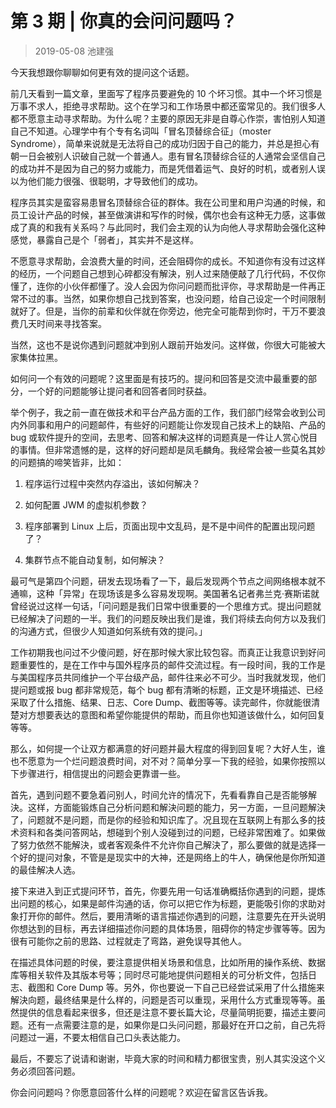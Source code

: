 # 第 3 期 | 你真的会问问题吗？
> 2019-05-08 池建强

今天我想跟你聊聊如何更有效的提问这个话题。

前几天看到一篇文章，里面写了程序员要避免的 10 个坏习惯。其中一个坏习惯是万事不求人，拒绝寻求帮助。这个在学习和工作场景中都还蛮常见的。我们很多人都不愿意主动寻求帮助。为什么呢？主要的原因无非是自尊心作崇，害怕别人知道自己不知道。心理学中有个专有名词叫「冒名顶替综合征」（moster Syndrome），简单来说就是无法将自己的成功归因于自己的能力，并总是担心有朝一日会被别人识破自己就一个普通人。患有冒名顶替综合征的人通常会坚信自己的成功并不是因为自己的努力或能力，而是凭借着运气、良好的时机，或者别人误以为他们能力很强、很聪明，才导致他们的成功。

程序员其实是蛮容易患冒名顶替综合征的群体。我在公司里和用户沟通的时候，和员工设计产品的时候，甚至做演讲和写作的时候，偶尔也会有这种无力感，这事做成了真的和我有关系吗？与此同时，我们会主观的认为向他人寻求帮助会强化这种感觉，暴露自己是个「弱者」，其实并不是这样。

不愿意寻求帮助，会浪费大量的时间，还会阻碍你的成长。不知道你有没有过这样的经历，一个问题自己想到心碎都没有解決，别人过来随便敲了几行代码，不仅你懂了，连你的小伙伴都懂了。没人会因为你问问题而批评你，寻求帮助是一件再正常不过的事。当然，如果你想自己找到答案，也没问题，给自己设定一个时间限制就好了。但是，当你的前辈和伙伴就在你旁边，他完全可能帮到你时，干万不要浪费几天时间来寻找答案。

当然，这也不是说你遇到问题就冲到别人跟前开始发问。这样做，你很大可能被大家集体拉黑。

如何问一个有效的问题呢？这里面是有技巧的。提问和回答是交流中最重要的部分，一个好的问题能够让提问者和回答者同时获益。

举个例子，我之前一直在做技术和平台产品方面的工作，我们部门经常会收到公司内外同事和用户的问题邮件，有些好的问题能让你发现自己技术上的缺陷、产品的 bug 或软件提升的空间，去思考、回答和解决这样的词题真是一件让人赏心悦目的事情。但非常遗憾的是，这样的好问题却是凤毛麟角。我经常会被一些莫名其妙的问题搞的啼笑皆非，比如：

1. 程序运行过程中突然内存溢出，该如何解决？

2. 如何配置 JWM 的虚拟机参数？

3. 程序部署到 Linux 上后，页面出现中文乱码，是不是中间件的配置出现问题了？

4. 集群节点不能自动复制，如何解決？

最可气是第四个问题，研发去现场看了一下，最后发现两个节点之间网络根本就不通嘛，这种「异常」在现场该是多么容易发现啊。美国著名记者弗兰克·赛斯诺就曾经说过这样一句话，「问问题是我们日常中很重要的一个思维方式。提出问题就已经解决了问题的一半。我们的问题反映出我们是谁，我们将续去向何方以及我们的沟通方式，但很少人知道如何系统有效的提问。」

工作初期我也问过不少傻问题，好在那时候大家比较包容。而真正让我意识到好问题重要性的，是在工作中与国外程序员的邮件交流过程。有一段时间，我的工作是与美国程序员共同维护一个平台级产品，邮件往来必不可少。当时我就发现，他们提问题或报 bug 都非常规范，每个 bug 都有清晰的标题，正文是环境描述、已经采取了什么措施、结果、日志、Core Dump、截图等等。读完邮件，你就能很清楚对方想要表达的意图和希望你能提供的帮助，而且你也知道该做什么，如何回复等等。

那么，如何提一个让双方都满意的好问题并最大程度的得到回复呢？大好人生，谁也不愿意为一个烂问题浪费时间，对不对？简单分享一下我的经验，如果你按照以下步骤进行，相信提出的问题会更靠谱一些。

首先，遇到问题不要急着问别人，时间允许的情况下，先看看靠自己是否能够解決。这样，方面能锻炼自己分析问题和解決问题的能力，另一方面，一旦问题解決了，问题就不是问题，而是你的经验和知识库了。况且现在互联网上有那么多的技术资料和各类问答网站，想碰到个别人没碰到过的问题，已经非常困难了。如果做了努力依然不能解決，或者客观条件不允许你自己解決了，那么要做的就是选择一个好的提问对象，不管是是现实中的大神，还是网络上的牛人，确保他是你所知道的最佳解决人选。

接下来进入到正式提问环节，首先，你要先用一句话准确概括你遇到的问题，提炼出问题的核心，如果是邮件沟通的话，你可以把它作为标题，更能吸引你的求助对象打开你的邮件。然后，要用清晰的语言描述你遇到的问题，注意要先在开头说明你想达到的目标，再去详细描述你问题的具体场景，阻碍你的特定步骤等等。因为很有可能你之前的思路、过程就走了弯路，避免误导其他人。

在描述具体问题的时侯，要注意提供相关场景和信息，比如所用的操作系统、数据库等相关软件及其版本号等；同时尽可能地提供问题相关的可分析文件，包括日志、截图和 Core Dump 等。另外，你也要说一下自己已经尝试采用了什么措施来解決向题，最终结果是什么样的，问题是否可以重现，采用什么方式重现等等。虽然提供的信息看起来很多，但还是注意不要长篇大论，尽量简明扼要，描述主要问题。还有一点需要注意的是，如果你是口头问问题，那最好在开口之前，自己先将问题过一遍，不要太相信自己口头表达能力。

最后，不要忘了说请和谢谢，毕竟大家的时间和精力都很宝贵，别人其实没这个义务必须回答问题。

你会问问题吗？你愿意回答什么样的问题呢？欢迎在留言区告诉我。

